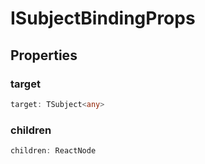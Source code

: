 # ISubjectBindingProps

## Properties

### target

```ts
target: TSubject<any>
```

### children

```ts
children: ReactNode
```
